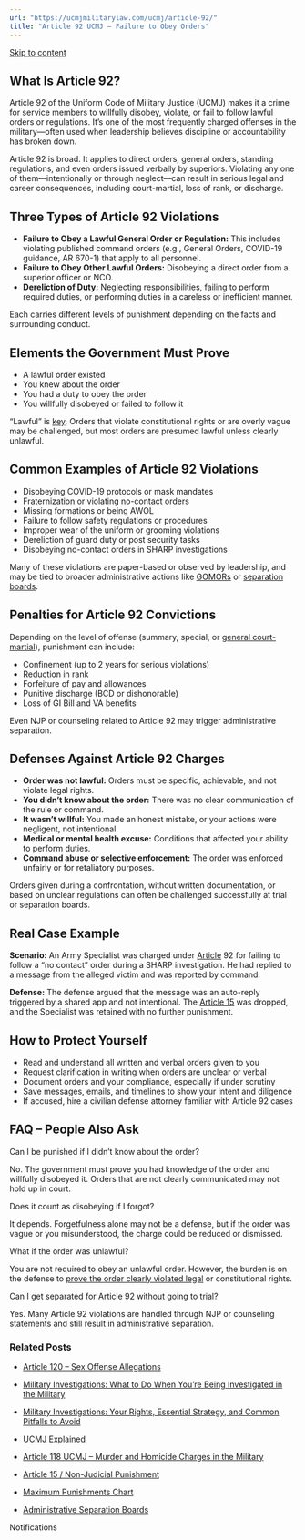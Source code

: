 ```yaml
---
url: "https://ucmjmilitarylaw.com/ucmj/article-92/"
title: "Article 92 UCMJ – Failure to Obey Orders"
---
```


[Skip to content](https://ucmjmilitarylaw.com/ucmj/article-92/#content)

## What Is Article 92?

Article 92 of the Uniform Code of Military Justice (UCMJ) makes it a crime for service members to willfully disobey, violate, or fail to follow lawful orders or regulations. It’s one of the most frequently charged offenses in the military—often used when leadership believes discipline or accountability has broken down.

Article 92 is broad. It applies to direct orders, general orders, standing regulations, and even orders issued verbally by superiors. Violating any one of them—intentionally or through neglect—can result in serious legal and career consequences, including court-martial, loss of rank, or discharge.

## Three Types of Article 92 Violations

- **Failure to Obey a Lawful General Order or Regulation:** This includes violating published command orders (e.g., General Orders, COVID-19 guidance, AR 670-1) that apply to all personnel.
- **Failure to Obey Other Lawful Orders:** Disobeying a direct order from a superior officer or NCO.
- **Dereliction of Duty:** Neglecting responsibilities, failing to perform required duties, or performing duties in a careless or inefficient manner.

Each carries different levels of punishment depending on the facts and surrounding conduct.

## Elements the Government Must Prove

- A lawful order existed
- You knew about the order
- You had a duty to obey the order
- You willfully disobeyed or failed to follow it

“Lawful” is [key](https://ucmjmilitarylaw.com/ucmj/ucmj-vs-civilian-law-key-distinctions/ "UCMJ vs. Civilian Law: Key Distinctions"). Orders that violate constitutional rights or are overly vague may be challenged, but most orders are presumed lawful unless clearly unlawful.

## Common Examples of Article 92 Violations

- Disobeying COVID-19 protocols or mask mandates
- Fraternization or violating no-contact orders
- Missing formations or being AWOL
- Failure to follow safety regulations or procedures
- Improper wear of the uniform or grooming violations
- Dereliction of guard duty or post security tasks
- Disobeying no-contact orders in SHARP investigations

Many of these violations are paper-based or observed by leadership, and may be tied to broader administrative actions like [GOMORs](https://ucmjmilitarylaw.com/gomor/) or [separation boards](https://ucmjmilitarylaw.com/boards/).

## Penalties for Article 92 Convictions

Depending on the level of offense (summary, special, or [general court-martial](https://ucmjmilitarylaw.com/court-martial/strategy/ "Court-Martial Defense Strategy")), punishment can include:

- Confinement (up to 2 years for serious violations)
- Reduction in rank
- Forfeiture of pay and allowances
- Punitive discharge (BCD or dishonorable)
- Loss of GI Bill and VA benefits

Even NJP or counseling related to Article 92 may trigger administrative separation.

## Defenses Against Article 92 Charges

- **Order was not lawful:** Orders must be specific, achievable, and not violate legal rights.
- **You didn’t know about the order:** There was no clear communication of the rule or command.
- **It wasn’t willful:** You made an honest mistake, or your actions were negligent, not intentional.
- **Medical or mental health excuse:** Conditions that affected your ability to perform duties.
- **Command abuse or selective enforcement:** The order was enforced unfairly or for retaliatory purposes.

Orders given during a confrontation, without written documentation, or based on unclear regulations can often be challenged successfully at trial or separation boards.

## Real Case Example

**Scenario:** An Army Specialist was charged under [Article](https://ucmjmilitarylaw.com/how-to-fight-a-sharp-complaint/ "How to Combat an Army SHARP Complaint with Confidence") 92 for failing to follow a “no contact” order during a SHARP investigation. He had replied to a message from the alleged victim and was reported by command.

**Defense:** The defense argued that the message was an auto-reply triggered by a shared app and not intentional. The [Article 15](https://ucmjmilitarylaw.com/article-15/ "Article 15 / Non-Judicial Punishment") was dropped, and the Specialist was retained with no further punishment.

## How to Protect Yourself

- Read and understand all written and verbal orders given to you
- Request clarification in writing when orders are unclear or verbal
- Document orders and your compliance, especially if under scrutiny
- Save messages, emails, and timelines to show your intent and diligence
- If accused, hire a civilian defense attorney familiar with Article 92 cases

## FAQ – People Also Ask

Can I be punished if I didn’t know about the order?

No. The government must prove you had knowledge of the order and willfully disobeyed it. Orders that are not clearly communicated may not hold up in court.

Does it count as disobeying if I forgot?

It depends. Forgetfulness alone may not be a defense, but if the order was vague or you misunderstood, the charge could be reduced or dismissed.

What if the order was unlawful?

You are not required to obey an unlawful order. However, the burden is on the defense to [prove the order clearly violated legal](https://ucmjmilitarylaw.com/military-bases/aberdeen-proving-ground/ "Aberdeen Proving Ground Military Law & UCMJ Legal Guide") or constitutional rights.

Can I get separated for Article 92 without going to trial?

Yes. Many Article 92 violations are handled through NJP or counseling statements and still result in administrative separation.

### Related Posts

- [Article 120 – Sex Offense Allegations](https://ucmjmilitarylaw.com/ucmj/article-120/)
- [Military Investigations: What to Do When You’re Being Investigated in the Military](https://ucmjmilitarylaw.com/start-here/under-military-investigation/)
- [Military Investigations: Your Rights, Essential Strategy, and Common Pitfalls to Avoid](https://ucmjmilitarylaw.com/investigations/military-investigations-your-rights-essential-strategy-and-common-pitfalls-to-avoid/)
- [UCMJ Explained](https://ucmjmilitarylaw.com/ucmj/)

- [Article 118 UCMJ – Murder and Homicide Charges in the Military](https://ucmjmilitarylaw.com/ucmj/article-118/)
- [Article 15 / Non-Judicial Punishment](https://ucmjmilitarylaw.com/article-15/)
- [Maximum Punishments Chart](https://ucmjmilitarylaw.com/ucmj/max-punishments/)
- [Administrative Separation Boards](https://ucmjmilitarylaw.com/boards/)

Notifications